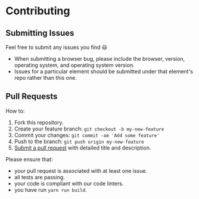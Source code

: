 # Contributing

## Submitting Issues

Feel free to submit any issues you find 😃

* When submitting a browser bug, please include the browser, version, operating system, and operating system version.
* Issues for a particular element should be submitted under that element's repo rather than this one.

## Pull Requests

How to:

1.  Fork this repository.
2.  Create your feature branch: `git checkout -b my-new-feature`
3.  Commit your changes: `git commit -am 'Add some feature'`
4.  Push to the branch: `git push origin my-new-feature`
5.  [Submit a pull request](https://www.digitalocean.com/community/tutorials/how-to-create-a-pull-request-on-github) with detailed title and description.

Please ensure that:

* your pull request is associated with at least one issue.
* all tests are passing.
* your code is compliant with our code linters.
* you have run `yarn run build`.
